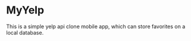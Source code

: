 # MyYelp
This is a simple yelp api clone mobile app, 
which can store favorites on a local database.
